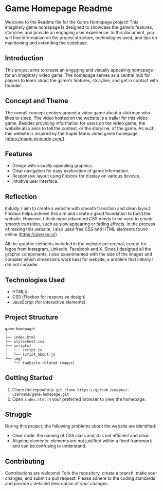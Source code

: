 # Game Homepage Readme

Welcome to the Readme file for the Game Homepage project! This imaginary game homepage is designed to showcase the game's features, storyline, and provide an engaging user experience. In this document, you will find information on the project structure, technologies used, and tips on maintaining and extending the codebase.

## Introduction
This project aims to create an engaging and visually appealing homepage for an imaginary video game. The homepage serves as a central hub for players to learn about the game's features, storyline, and get in contact with founder.

## Concept and Theme
The overall concept centers around a video game about a stickman who likes to sleep. The video hosted on the website is a trailer for this video game. Besides providing information for users on the video game, the website also aims to tell the context, or the storyline, of the game. As such, this website is inspired by the Super Mario video game homepage (https://mario.nintendo.com/).

## Features
- Design with visually appealing graphics.
- Clear navigation for easy exploration of game information.
- Responsive layout using Flexbox for display on various devices.
- Intuitive user interface.

## Reflection
Initially, I aim to create a website with smooth transition and clean layout. Flexbox helps achieve this aim and create a good foundation to build the website. However, I think more advanced CSS needs to be used to create smooth transition, such as slow appearing or fading effects. In the process of making this website, I also used free CSS and HTML elements found online (https://uiverse.io/). 

All the graphic elements included in the website are orginal, except for logos from Instagram, Linkedin, Facebook and X. Since I designed all the graphic components, I also experimented with the size of the images and consider which dimensions work best for website, a problem that initially I did not consider.

## Technologies Used
- HTML5
- CSS (Flexbox for responsive design)
- JavaScript (for interactive elements)

## Project Structure
```
game-homepage/
│
├── index.html
├── stylesheet.css
├── scripts/
│   └── script.js
|   └── script_about.js
└── img/
    └── (website-related images)
```

## Getting Started
1. Clone the repository: `git clone https://github.com/your-username/game-homepage.git`
2. Open `index.html` in your preferred browser to view the homepage.

## Struggle
During this project, the following problems about the website are identified:
- Clear code: the naming of CSS class and id is not efficient and clear.
- Aligning elements: elements are not justified within a fixed framework and can be confusing to understand.

## Contributing
Contributions are welcome! Fork the repository, create a branch, make your changes, and submit a pull request. Please adhere to the coding standards and provide a detailed description of your changes.
